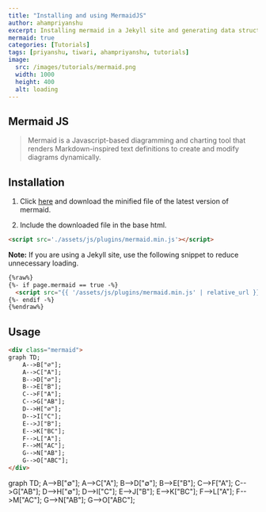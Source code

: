 ```yaml
---
title: "Installing and using MermaidJS"
author: ahampriyanshu
excerpt: Installing mermaid in a Jekyll site and generating data structures through it.
mermaid: true
categories: [Tutorials]
tags: [priyanshu, tiwari, ahampriyanshu, tutorials]
image:
  src: /images/tutorials/mermaid.png
  width: 1000
  height: 400
  alt: loading
---
```


## Mermaid JS

> Mermaid is a Javascript-based diagramming and charting tool that renders Markdown-inspired text definitions to create and modify diagrams dynamically.

## Installation

1. Click [here](https://unpkg.com/mermaid/) and download the minified file of the latest version of mermaid.

2. Include the downloaded file in the base html.

```html
<script src='./assets/js/plugins/mermaid.min.js'></script>
```

**Note:** If you are using a Jekyll site, use the following snippet to reduce unnecessary loading.

```html
{%raw%}
{%- if page.mermaid == true -%}
  <script src="{{ '/assets/js/plugins/mermaid.min.js' | relative_url }}"></script>
{%- endif -%}
{%endraw%}
```

## Usage

```html
<div class="mermaid">
graph TD;
    A-->B["∅"];
    A-->C["A"];
    B-->D["∅"];
    B-->E["B"];
    C-->F["A"];
    C-->G["AB"];
    D-->H["∅"];
    D-->I["C"];
    E-->J["B"];
    E-->K["BC"];
    F-->L["A"];
    F-->M["AC"];
    G-->N["AB"];
    G-->O["ABC"];
</div>
```

<div class="mermaid">
graph TD;
    A-->B["∅"];
    A-->C["A"];
    B-->D["∅"];
    B-->E["B"];
    C-->F["A"];
    C-->G["AB"];
    D-->H["∅"];
    D-->I["C"];
    E-->J["B"];
    E-->K["BC"];
    F-->L["A"];
    F-->M["AC"];
    G-->N["AB"];
    G-->O["ABC"];
</div>